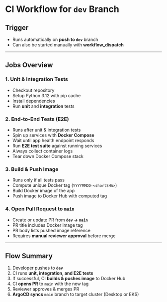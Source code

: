 # CI Workflow for `dev` Branch

## Trigger
- Runs automatically on **push to `dev`** branch
- Can also be started manually with **workflow_dispatch**

---

## Jobs Overview

### 1. Unit & Integration Tests
- Checkout repository
- Setup Python 3.12 with pip cache
- Install dependencies
- Run **unit** and **integration** tests

### 2. End-to-End Tests (E2E)
- Runs after unit & integration tests
- Spin up services with **Docker Compose**
- Wait until app health endpoint responds
- Run **E2E test suite** against running services
- Always collect container logs
- Tear down Docker Compose stack

### 3. Build & Push Image
- Runs only if all tests pass
- Compute unique Docker tag (`YYYYMMDD-<shortSHA>`)
- Build Docker image of the app
- Push image to Docker Hub with computed tag

### 4. Open Pull Request to `main`
- Create or update PR from **`dev` → `main`**
- PR title includes Docker image tag
- PR body lists pushed image reference
- Requires **manual reviewer approval** before merge

---

## Flow Summary
1. Developer pushes to **`dev`**
2. CI runs **unit, integration, and E2E tests**
3. If successful, CI **builds & pushes image** to Docker Hub
4. CI **opens PR** to `main` with the new tag
5. Reviewer approves & merges PR
6. **ArgoCD syncs** `main` branch to target cluster (Desktop or EKS)
